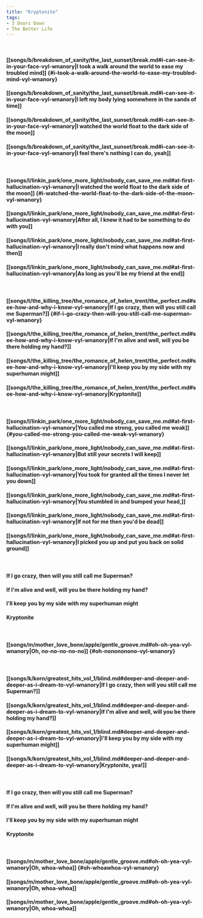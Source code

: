 ```yaml
---
title: "Kryptonite"
tags:
- 3 Doors Down
- The Better Life
---
```

&nbsp;
#### [[songs/b/breakdown_of_sanity/the_last_sunset/break.md#i-can-see-it-in-your-face-vyl-wnanory|I took a walk around the world to ease my troubled mind]] {#i-took-a-walk-around-the-world-to-ease-my-troubled-mind-vyl-wnanory}
#### [[songs/b/breakdown_of_sanity/the_last_sunset/break.md#i-can-see-it-in-your-face-vyl-wnanory|I left my body lying somewhere in the sands of time]]
#### [[songs/b/breakdown_of_sanity/the_last_sunset/break.md#i-can-see-it-in-your-face-vyl-wnanory|I watched the world float to the dark side of the moon]]
#### [[songs/b/breakdown_of_sanity/the_last_sunset/break.md#i-can-see-it-in-your-face-vyl-wnanory|I feel there's nothing I can do, yeah]]
&nbsp;
#### [[songs/l/linkin_park/one_more_light/nobody_can_save_me.md#at-first-hallucination-vyl-wnanory|I watched the world float to the dark side of the moon]] {#i-watched-the-world-float-to-the-dark-side-of-the-moon-vyl-wnanory}
#### [[songs/l/linkin_park/one_more_light/nobody_can_save_me.md#at-first-hallucination-vyl-wnanory|After all, I knew it had to be something to do with you]]
#### [[songs/l/linkin_park/one_more_light/nobody_can_save_me.md#at-first-hallucination-vyl-wnanory|I really don't mind what happens now and then]]
#### [[songs/l/linkin_park/one_more_light/nobody_can_save_me.md#at-first-hallucination-vyl-wnanory|As long as you'll be my friend at the end]]
&nbsp;
#### [[songs/t/the_killing_tree/the_romance_of_helen_trent/the_perfect.md#see-how-and-why-i-know-vyl-wnanory|If I go crazy, then will you still call me Superman?]] {#if-i-go-crazy-then-will-you-still-call-me-superman-vyl-wnanory}
#### [[songs/t/the_killing_tree/the_romance_of_helen_trent/the_perfect.md#see-how-and-why-i-know-vyl-wnanory|If I'm alive and well, will you be there holding my hand?]]
#### [[songs/t/the_killing_tree/the_romance_of_helen_trent/the_perfect.md#see-how-and-why-i-know-vyl-wnanory|I'll keep you by my side with my superhuman might]]
#### [[songs/t/the_killing_tree/the_romance_of_helen_trent/the_perfect.md#see-how-and-why-i-know-vyl-wnanory|Kryptonite]]
&nbsp;
#### [[songs/l/linkin_park/one_more_light/nobody_can_save_me.md#at-first-hallucination-vyl-wnanory|You called me strong, you called me weak]] {#you-called-me-strong-you-called-me-weak-vyl-wnanory}
#### [[songs/l/linkin_park/one_more_light/nobody_can_save_me.md#at-first-hallucination-vyl-wnanory|But still your secrets I will keep]]
#### [[songs/l/linkin_park/one_more_light/nobody_can_save_me.md#at-first-hallucination-vyl-wnanory|You took for granted all the times I never let you down]]
#### [[songs/l/linkin_park/one_more_light/nobody_can_save_me.md#at-first-hallucination-vyl-wnanory|You stumbled in and bumped your head,]]
#### [[songs/l/linkin_park/one_more_light/nobody_can_save_me.md#at-first-hallucination-vyl-wnanory|If not for me then you'd be dead]]
#### [[songs/l/linkin_park/one_more_light/nobody_can_save_me.md#at-first-hallucination-vyl-wnanory|I picked you up and put you back on solid ground]]
&nbsp;
#### If I go crazy, then will you still call me Superman?
#### If I'm alive and well, will you be there holding my hand?
#### I'll keep you by my side with my superhuman might
#### Kryptonite
&nbsp;
#### [[songs/m/mother_love_bone/apple/gentle_groove.md#oh-oh-yea-vyl-wnanory|Oh, no-no-no-no-no]] {#oh-nonononono-vyl-wnanory}
&nbsp;
#### [[songs/k/korn/greatest_hits_vol_1/blind.md#deeper-and-deeper-and-deeper-as-i-dream-to-vyl-wnanory|If I go crazy, then will you still call me Superman?]]
#### [[songs/k/korn/greatest_hits_vol_1/blind.md#deeper-and-deeper-and-deeper-as-i-dream-to-vyl-wnanory|If I'm alive and well, will you be there holding my hand?]]
#### [[songs/k/korn/greatest_hits_vol_1/blind.md#deeper-and-deeper-and-deeper-as-i-dream-to-vyl-wnanory|I'll keep you by my side with my superhuman might]]
#### [[songs/k/korn/greatest_hits_vol_1/blind.md#deeper-and-deeper-and-deeper-as-i-dream-to-vyl-wnanory|Kryptonite, yea!]]
&nbsp;
#### If I go crazy, then will you still call me Superman?
#### If I'm alive and well, will you be there holding my hand?
#### I'll keep you by my side with my superhuman might
#### Kryptonite
&nbsp;
#### [[songs/m/mother_love_bone/apple/gentle_groove.md#oh-oh-yea-vyl-wnanory|Oh, whoa-whoa]] {#oh-whoawhoa-vyl-wnanory}
#### [[songs/m/mother_love_bone/apple/gentle_groove.md#oh-oh-yea-vyl-wnanory|Oh, whoa-whoa]]
#### [[songs/m/mother_love_bone/apple/gentle_groove.md#oh-oh-yea-vyl-wnanory|Oh, whoa-whoa]]
